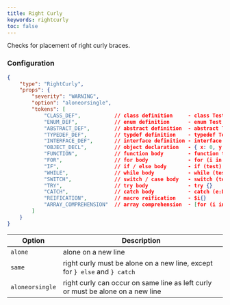 ```yaml
---
title: Right Curly
keywords: rightcurly
toc: false
---
```


Checks for placement of right curly braces.

### Configuration

```json
{
	"type": "RightCurly",
	"props": {
		"severity": "WARNING",
		"option": "aloneorsingle",
		"tokens": [
			"CLASS_DEF",           // class definition     - class Test {}
			"ENUM_DEF",            // enum definition      - enum Test {}
			"ABSTRACT_DEF",        // abstract definition  - abstract Test {}
			"TYPEDEF_DEF",         // typdef definition    - typedef Test = {}
			"INTERFACE_DEF",       // interface definition - interface Test {}
			"OBJECT_DECL",         // object declaration   - { x: 0, y: 0, z: 0}
			"FUNCTION",            // function body        - function test () {}
			"FOR",                 // for body             - for (i in 0..10) {}
			"IF",                  // if / else body       - if (test) {} else {}
			"WHILE",               // while body           - while (test) {}
			"SWITCH",              // switch / case body   - switch (test) { case: {} default: {} }
			"TRY",                 // try body             - try {}
			"CATCH",               // catch body           - catch (e:Dynamic) {}
			"REIFICATION",         // macro reification    - $i{}
			"ARRAY_COMPREHENSION"  // array comprehension  - [for (i in 0...10) {i * 2}]
		]
	}
}
```

| Option   | Description |
| ---------------- | ------------|
| `alone`          | alone on a new line |
| `same`           | right curly must be alone on a new line, except for `} else` and `} catch` |
| `aloneorsingle`  | right curly can occur on same line as left curly or must be alone on a new line |